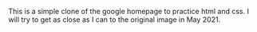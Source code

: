 This is a simple clone of the google homepage to practice html and css.
I will try to get as close as I can to the original image in May 2021.

